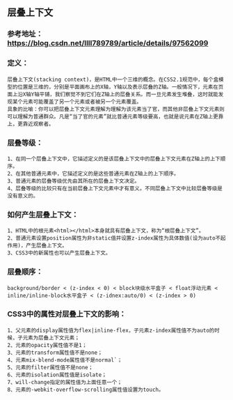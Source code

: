 ## 层叠上下文

### 参考地址：https://blog.csdn.net/llll789789/article/details/97562099

### 定义：
    层叠上下文(stacking context)，是HTML中一个三维的概念。在CSS2.1规范中，每个盒模型的位置是三维的，分别是平面画布上的X轴，Y轴以及表示层叠的Z轴。一般情况下，元素在页面上沿X轴Y轴平铺，我们察觉不到它们在Z轴上的层叠关系。而一旦元素发生堆叠，这时就能发现某个元素可能覆盖了另一个元素或者被另一个元素覆盖。
    具象的比喻：你可以把层叠上下文元素理解为理解为该元素当了官，而其他非层叠上下文元素则可以理解为普通群众。凡是“当了官的元素”就比普通元素等级要高，也就是说元素在Z轴上更靠上，更靠近观察者。

### 层叠等级：
    1、在同一个层叠上下文中，它描述定义的是该层叠上下文中的层叠上下文元素在Z轴上的上下顺序。
    2、在其他普通元素中，它描述定义的是这些普通元素在Z轴上的上下顺序。
    3、普通元素的层叠等级优先由其所在的层叠上下文决定。
    4、层叠等级的比较只有在当前层叠上下文元素中才有意义。不同层叠上下文中比较层叠等级是没有意义的。

### 如何产生层叠上下文：
    1、HTML中的根元素<html></html>本身就具有层叠上下文，称为“根层叠上下文”。
    2、普通元素设置position属性为非static值并设置z-index属性为具体数值(设为auto不起作用)，产生层叠上下文。
    3、CSS3中的新属性也可以产生层叠上下文。

### 层叠顺序：
    background/border < (z-index < 0) < block块级水平盒子 < float浮动元素 < inline/inline-block水平盒子 < (z-idnex:auto/0) < (z-index > 0)

### CSS3中的属性对层叠上下文的影响：
    1、父元素的display属性值为flex|inline-flex，子元素z-index属性值不为auto的时候，子元素为层叠上下文元素；
    2、元素的opacity属性值不是1；
    3、元素的transform属性值不是none；
    4、元素mix-blend-mode属性值不是normal`；
    5、元素的filter属性值不是none；
    6、元素的isolation属性值是isolate；
    7、will-change指定的属性值为上面任意一个；
    8、元素的-webkit-overflow-scrolling属性值设置为touch。
